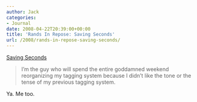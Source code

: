 ```yaml
---
author: Jack
categories:
- Journal
date: 2008-04-22T20:39:00+00:00
title: 'Rands In Repose: Saving Seconds'
url: /2008/rands-in-repose-saving-seconds/
---
```


[Saving Seconds][1]

> I’m the guy who will spend the entire goddamned weekend reorganizing my tagging system because I didn’t like the tone or the tense of my previous tagging system.

Ya. Me too.

 [1]: http://www.randsinrepose.com/archives/2008/04/21/saving_seconds.html